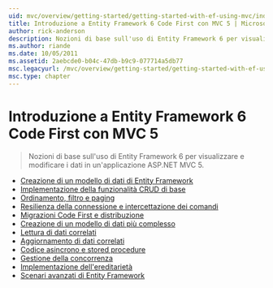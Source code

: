 ```yaml
---
uid: mvc/overview/getting-started/getting-started-with-ef-using-mvc/index
title: Introduzione a Entity Framework 6 Code First con MVC 5 | Microsoft Docs
author: rick-anderson
description: Nozioni di base sull'uso di Entity Framework 6 per visualizzare e modificare i dati in un'applicazione ASP.NET MVC 5.
ms.author: riande
ms.date: 10/05/2011
ms.assetid: 2aebcde0-b04c-47db-b9c9-077714a5db77
msc.legacyurl: /mvc/overview/getting-started/getting-started-with-ef-using-mvc
msc.type: chapter
---
```

<a name="getting-started-with-entity-framework-6-code-first-using-mvc-5"></a>Introduzione a Entity Framework 6 Code First con MVC 5
====================
> Nozioni di base sull'uso di Entity Framework 6 per visualizzare e modificare i dati in un'applicazione ASP.NET MVC 5.


- [Creazione di un modello di dati di Entity Framework](creating-an-entity-framework-data-model-for-an-asp-net-mvc-application.md)
- [Implementazione della funzionalità CRUD di base](implementing-basic-crud-functionality-with-the-entity-framework-in-asp-net-mvc-application.md)
- [Ordinamento, filtro e paging](sorting-filtering-and-paging-with-the-entity-framework-in-an-asp-net-mvc-application.md)
- [Resilienza della connessione e intercettazione dei comandi](connection-resiliency-and-command-interception-with-the-entity-framework-in-an-asp-net-mvc-application.md)
- [Migrazioni Code First e distribuzione](migrations-and-deployment-with-the-entity-framework-in-an-asp-net-mvc-application.md)
- [Creazione di un modello di dati più complesso](creating-a-more-complex-data-model-for-an-asp-net-mvc-application.md)
- [Lettura di dati correlati](reading-related-data-with-the-entity-framework-in-an-asp-net-mvc-application.md)
- [Aggiornamento di dati correlati](updating-related-data-with-the-entity-framework-in-an-asp-net-mvc-application.md)
- [Codice asincrono e stored procedure](async-and-stored-procedures-with-the-entity-framework-in-an-asp-net-mvc-application.md)
- [Gestione della concorrenza](handling-concurrency-with-the-entity-framework-in-an-asp-net-mvc-application.md)
- [Implementazione dell'ereditarietà](implementing-inheritance-with-the-entity-framework-in-an-asp-net-mvc-application.md)
- [Scenari avanzati di Entity Framework](advanced-entity-framework-scenarios-for-an-mvc-web-application.md)
